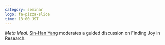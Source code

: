 ```yaml
---
category: seminar
logo: fa-pizza-slice
time: 13:00 JST
---
```


*Meta Meal.* [Sin-Han Yang](https://sinhanyang.github.io) moderates a guided discussion on Finding Joy in Research. 

